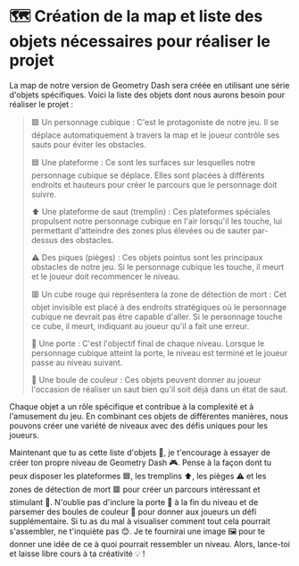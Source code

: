 # 🗺️ Création de la map et liste des objets nécessaires pour réaliser le projet

La map de notre version de Geometry Dash sera créée en utilisant une série d'objets spécifiques. Voici la liste des objets dont nous aurons besoin pour réaliser le projet :

>🟩 Un personnage cubique : C'est le protagoniste de notre jeu. Il se déplace automatiquement à travers la map et le joueur contrôle ses sauts pour éviter les obstacles.
>
>🟦 Une plateforme : Ce sont les surfaces sur lesquelles notre personnage cubique se déplace. Elles sont placées à différents endroits et hauteurs pour créer le parcours que le personnage doit suivre.
>
>⬆️ Une plateforme de saut (tremplin) : Ces plateformes spéciales propulsent notre personnage cubique en l'air lorsqu'il les touche, lui permettant d'atteindre des zones plus élevées ou de sauter par-dessus des obstacles.
>
>⚠️ Des piques (pièges) : Ces objets pointus sont les principaux obstacles de notre jeu. Si le personnage cubique les touche, il meurt et le joueur doit recommencer le niveau.
>
>🟥 Un cube rouge qui représentera la zone de détection de mort : Cet objet invisible est placé à des endroits stratégiques où le personnage cubique ne devrait pas être capable d'aller. Si le personnage touche ce cube, il meurt, indiquant au joueur qu'il a fait une erreur.
>
>🚪 Une porte : C'est l'objectif final de chaque niveau. Lorsque le personnage cubique atteint la porte, le niveau est terminé et le joueur passe au niveau suivant.
>
>🌈 Une boule de couleur : Ces objets peuvent donner au joueur l'occasion de réaliser un saut bien qu'il soit déjà dans un état de saut.

Chaque objet a un rôle spécifique et contribue à la complexité et à l'amusement du jeu. En combinant ces objets de différentes manières, nous pouvons créer une variété de niveaux avec des défis uniques pour les joueurs.

Maintenant que tu as cette liste d'objets 📝, je t'encourage à essayer de créer ton propre niveau de Geometry Dash 🎮. Pense à la façon dont tu peux disposer les plateformes 🟦, les tremplins ⬆️, les pièges ⚠️ et les zones de détection de mort 🟥 pour créer un parcours intéressant et stimulant 🧩. N'oublie pas d'inclure la porte 🚪 à la fin du niveau et de parsemer des boules de couleur 🌈 pour donner aux joueurs un défi supplémentaire. Si tu as du mal à visualiser comment tout cela pourrait s'assembler, ne t'inquiète pas 😊. Je te fournirai une image 🖼️ pour te donner une idée de ce à quoi pourrait ressembler un niveau. Alors, lance-toi et laisse libre cours à ta créativité 💡 !

